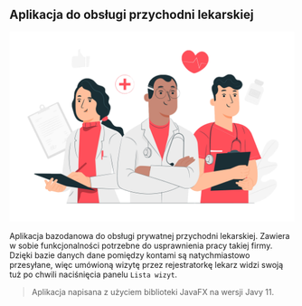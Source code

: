 
## Aplikacja do obsługi przychodni lekarskiej
![link](/images/logoX.png ':size=50%')

Aplikacja bazodanowa do obsługi prywatnej przychodni lekarskiej. Zawiera w sobie funkcjonalności potrzebne do usprawnienia pracy takiej firmy. Dzięki bazie danych dane pomiędzy kontami są natychmiastowo przesyłane, więc umówioną wizytę przez rejestratorkę lekarz widzi swoją tuż po chwili naciśnięcia panelu `Lista wizyt`.
>Aplikacja napisana z użyciem biblioteki JavaFX na wersji Javy 11.
